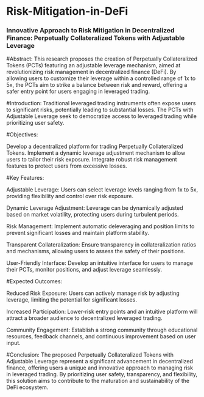 # Risk-Mitigation-in-DeFi
<h3> Innovative Approach to Risk Mitigation in Decentralized Finance: Perpetually Collateralized Tokens with Adjustable Leverage </h3>

#Abstract:
This research proposes the creation of Perpetually Collateralized Tokens (PCTs) featuring an adjustable leverage mechanism, aimed at revolutionizing risk management in decentralized finance (DeFi). By allowing users to customize their leverage within a controlled range of 1x to 5x, the PCTs aim to strike a balance between risk and reward, offering a safer entry point for users engaging in leveraged trading.

#Introduction:
Traditional leveraged trading instruments often expose users to significant risks, potentially leading to substantial losses. The PCTs with Adjustable Leverage seek to democratize access to leveraged trading while prioritizing user safety.

#Objectives:

Develop a decentralized platform for trading Perpetually Collateralized Tokens.
Implement a dynamic leverage adjustment mechanism to allow users to tailor their risk exposure.
Integrate robust risk management features to protect users from excessive losses.

#Key Features:

Adjustable Leverage: Users can select leverage levels ranging from 1x to 5x, providing flexibility and control over risk exposure.

Dynamic Leverage Adjustment: Leverage can be dynamically adjusted based on market volatility, protecting users during turbulent periods.

Risk Management: Implement automatic deleveraging and position limits to prevent significant losses and maintain platform stability.

Transparent Collateralization: Ensure transparency in collateralization ratios and mechanisms, allowing users to assess the safety of their positions.

User-Friendly Interface: Develop an intuitive interface for users to manage their PCTs, monitor positions, and adjust leverage seamlessly.

#Expected Outcomes:

Reduced Risk Exposure: Users can actively manage risk by adjusting leverage, limiting the potential for significant losses.

Increased Participation: Lower-risk entry points and an intuitive platform will attract a broader audience to decentralized leveraged trading.

Community Engagement: Establish a strong community through educational resources, feedback channels, and continuous improvement based on user input.

#Conclusion:
The proposed Perpetually Collateralized Tokens with Adjustable Leverage represent a significant advancement in decentralized finance, offering users a unique and innovative approach to managing risk in leveraged trading. By prioritizing user safety, transparency, and flexibility, this solution aims to contribute to the maturation and sustainability of the DeFi ecosystem.





